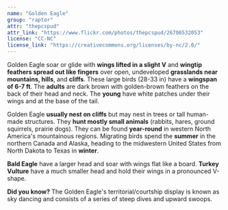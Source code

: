 ```yaml
---
name: "Golden Eagle"
group: "raptor"
attr: "thepcspud"
attr_link: "https://www.flickr.com/photos/thepcspud/26706532053"
license: "CC-NC"
license_link: "https://creativecommons.org/licenses/by-nc/2.0/"
---
```

Golden Eagle soar or glide with **wings lifted in a slight V** and **wingtip feathers spread out like fingers** over open, undeveloped **grasslands **near** mountains, hills**, and **cliffs**. These large birds (28-33 in) have a **wingspan of 6-7 ft**. The **adults** are dark brown with golden-brown feathers on the back of their head and neck. The **young** have white patches under their wings and at the base of the tail.

Golden Eagle **usually nest on cliffs** but may nest in trees or tall human-made structures. They **hunt mostly small animals** (rabbits, hares, ground squirrels, prairie dogs). They can be found **year-round** in western North America's mountainous regions. Migrating birds spend the **summer** in the northern Canada and Alaska, heading to the midwestern United States from North Dakota to Texas in **winter**.

__Bald Eagle__ have a larger head and soar with wings flat like a board. __Turkey Vulture__ have a much smaller head and hold their wings in a pronounced V-shape.

**Did you know?** The Golden Eagle's territorial/courtship display is known as sky dancing and consists of a series of steep dives and upward swoops.
